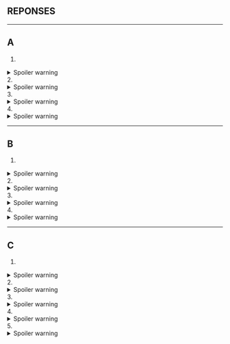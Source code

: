 ## REPONSES

-----
A
-----

1.
<details>
  <summary>Spoiler warning</summary>
  
  
  ```ruby
    Album.count
  ```
  
</details>
2. 
<details>
  <summary>Spoiler warning</summary>
  
  
  ```ruby
    Track.find_by(title: "White Room") => Eric Clapton
  ```
  
</details>
3. 
<details>
  <summary>Spoiler warning</summary>
  
  
  ```ruby
    Track.find_by(duration: "188133") => Perfect
  ```
  
</details>
4. 
<details>
  <summary>Spoiler warning</summary>
  
  
  ```ruby
    Album.find_by(title: "Use Your Illusion II") => Guns N' Roses
  ```
  
</details>

---
B
---
1. 
<details>
  <summary>Spoiler warning</summary>
  
  
  ```ruby
    Album.where("title like ?", "%great%").count
  ```
  
</details>
2. 
<details>
  <summary>Spoiler warning</summary>
  
  
  ```ruby
    Album.delete_by(title: "%music%")
  ```
  
</details>
3. 
<details>
  <summary>Spoiler warning</summary>
  
  
  ```ruby
    Album.where(artist: "AC/DC").count => 2
  ```
  
</details>
4. 
<details>
  <summary>Spoiler warning</summary>
  
  
  ```ruby
    Track.where(duration: "158589") => 0
  ```
  
</details>

---
C
---
1.  
<details>
  <summary>Spoiler warning</summary>
  
  
  ```ruby
    acdc_songs = Track.where(artist: "AC/DC")
    (acdc_songs.length).time do |i|
      puts acdc_songs[i].title
    end
  ```
  
</details>
2.  
<details>
  <summary>Spoiler warning</summary>
  
  
  ```ruby
    songs = Track.where(album: "Let There Be Rock")
    songs.each do |i|
      puts i.title
    end  
  ```
  
</details>
3.  
<details>
  <summary>Spoiler warning</summary>
  
  
  ```ruby
    songs.sum(:duration)
  ```
  
</details>
4.  
<details>
  <summary>Spoiler warning</summary>
  
  
  ```ruby
    deep = Track.where("artist like ?", "Deep Purple")
    val = 0
    deep.each do |i|
      val = +i.price
    end
    puts val => 91.08(round)
  ```
  
</details>
5.  
<details>
  <summary>Spoiler warning</summary>
  
  
  ```ruby
    brit = Track.where("artist like ?", "Eric Clapton")
    brit.each do |i|
      i.update(artist: "Britney Spears")
    end
  ```
  
</details>
